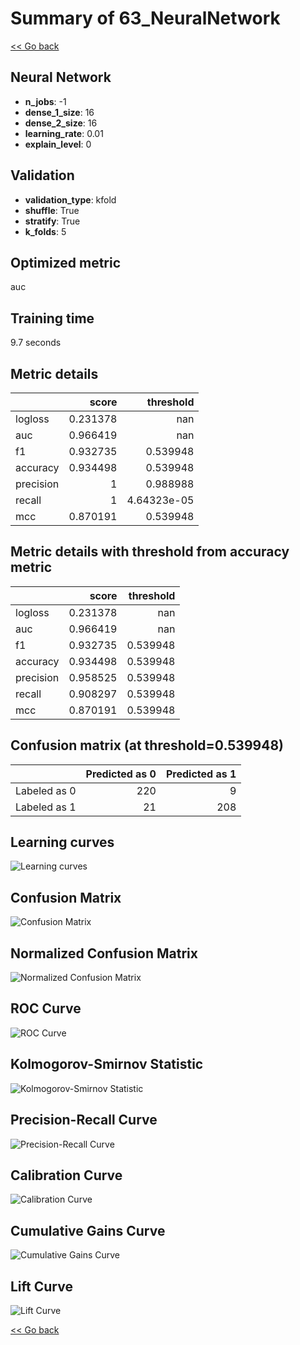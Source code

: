 # Summary of 63_NeuralNetwork

[<< Go back](../README.md)


## Neural Network
- **n_jobs**: -1
- **dense_1_size**: 16
- **dense_2_size**: 16
- **learning_rate**: 0.01
- **explain_level**: 0

## Validation
 - **validation_type**: kfold
 - **shuffle**: True
 - **stratify**: True
 - **k_folds**: 5

## Optimized metric
auc

## Training time

9.7 seconds

## Metric details
|           |    score |     threshold |
|:----------|---------:|--------------:|
| logloss   | 0.231378 | nan           |
| auc       | 0.966419 | nan           |
| f1        | 0.932735 |   0.539948    |
| accuracy  | 0.934498 |   0.539948    |
| precision | 1        |   0.988988    |
| recall    | 1        |   4.64323e-05 |
| mcc       | 0.870191 |   0.539948    |


## Metric details with threshold from accuracy metric
|           |    score |   threshold |
|:----------|---------:|------------:|
| logloss   | 0.231378 |  nan        |
| auc       | 0.966419 |  nan        |
| f1        | 0.932735 |    0.539948 |
| accuracy  | 0.934498 |    0.539948 |
| precision | 0.958525 |    0.539948 |
| recall    | 0.908297 |    0.539948 |
| mcc       | 0.870191 |    0.539948 |


## Confusion matrix (at threshold=0.539948)
|              |   Predicted as 0 |   Predicted as 1 |
|:-------------|-----------------:|-----------------:|
| Labeled as 0 |              220 |                9 |
| Labeled as 1 |               21 |              208 |

## Learning curves
![Learning curves](learning_curves.png)
## Confusion Matrix

![Confusion Matrix](confusion_matrix.png)


## Normalized Confusion Matrix

![Normalized Confusion Matrix](confusion_matrix_normalized.png)


## ROC Curve

![ROC Curve](roc_curve.png)


## Kolmogorov-Smirnov Statistic

![Kolmogorov-Smirnov Statistic](ks_statistic.png)


## Precision-Recall Curve

![Precision-Recall Curve](precision_recall_curve.png)


## Calibration Curve

![Calibration Curve](calibration_curve_curve.png)


## Cumulative Gains Curve

![Cumulative Gains Curve](cumulative_gains_curve.png)


## Lift Curve

![Lift Curve](lift_curve.png)



[<< Go back](../README.md)
